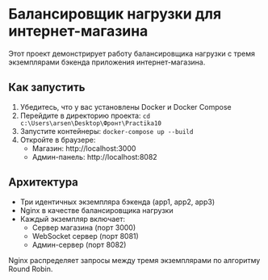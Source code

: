 # Балансировщик нагрузки для интернет-магазина

Этот проект демонстрирует работу балансировщика нагрузки с тремя экземплярами бэкенда приложения интернет-магазина.

## Как запустить

1. Убедитесь, что у вас установлены Docker и Docker Compose
2. Перейдите в директорию проекта: `cd c:\Users\arsen\Desktop\Фронт\Practika10`
3. Запустите контейнеры: `docker-compose up --build`
4. Откройте в браузере:
   - Магазин: http://localhost:3000
   - Админ-панель: http://localhost:8082

## Архитектура

- Три идентичных экземпляра бэкенда (app1, app2, app3)
- Nginx в качестве балансировщика нагрузки
- Каждый экземпляр включает:
  - Сервер магазина (порт 3000)
  - WebSocket сервер (порт 8081)
  - Админ-сервер (порт 8082)



Nginx распределяет запросы между тремя экземплярами по алгоритму Round Robin.
